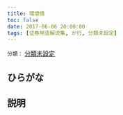 ```yaml
---
title: 環境債
toc: false
date: 2017-06-06 20:00:00
tags: [证券用语解说集, か行, 分類未設定]
---
```


`分類：` [分類未設定](/tags/分類未設定/)

## ひらがな



## 説明

